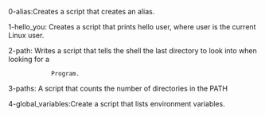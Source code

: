 0-alias:Creates a script that creates an alias.



1-hello_you: Creates a script that prints hello user, where user is the current Linux user.



2-path: Writes a script that tells the shell the last directory to look into when looking for a     

                Program.



3-paths: A script that counts the number of directories in the PATH 



4-global_variables:Create a script that lists environment variables.


